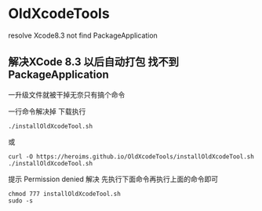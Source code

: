 # OldXcodeTools

resolve Xcode8.3 not find PackageApplication

## 解决XCode 8.3 以后自动打包 找不到PackageApplication

一升级文件就被干掉无奈只有搞个命令

一行命令解决掉
下载执行
``` shell
./installOldXcodeTool.sh
```
或
``` shell
curl -O https://heroims.github.io/OldXcodeTools/installOldXcodeTool.sh 
./installOldXcodeTool.sh

```
提示 Permission denied 
解决
先执行下面命令再执行上面的命令即可
``` shell
chmod 777 installOldXcodeTool.sh
sudo -s
```
